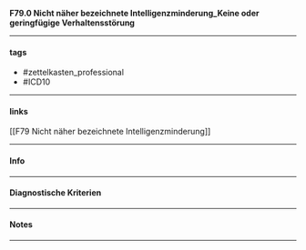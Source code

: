 __F79.0 Nicht näher bezeichnete Intelligenzminderung_Keine oder geringfügige Verhaltensstörung__

___________________________________________
#### tags

- #zettelkasten_professional
- #ICD10 
___________________________________________
#### links

[[F79 Nicht näher bezeichnete Intelligenzminderung]]

___________________________________________
#### Info

___________________________________________
#### Diagnostische Kriterien

___________________________________________
#### Notes

___________________________________________

